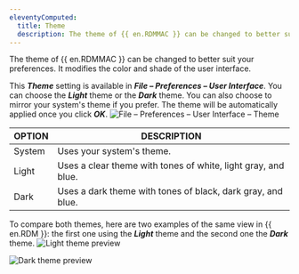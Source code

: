 ```yaml
---
eleventyComputed:
  title: Theme
  description: The theme of {{ en.RDMMAC }} can be changed to better suit your preferences. It modifies the color and shade of the user interface.
---
```

The theme of {{ en.RDMMAC }} can be changed to better suit your preferences. It modifies the color and shade of the user interface.

This ***Theme*** setting is available in ***File – Preferences – User Interface***. You can choose the ***Light*** theme or the ***Dark*** theme. You can also choose to mirror your system's theme if you prefer. The theme will be automatically applied once you click ***OK***.
![File – Preferences – User Interface – Theme](https://cdnweb.devolutions.net/docs/en/rdm/mac/RDMMac2071.png)

| OPTION | DESCRIPTION |
|--------|-------------|
| System | Uses your system's theme. |
| Light  | Uses a clear theme with tones of white, light gray, and blue. |
| Dark   | Uses a dark theme with tones of black, dark gray, and blue. |

To compare both themes, here are two examples of the same view in {{ en.RDM }}: the first one using the ***Light*** theme and the second one the ***Dark*** theme.
![Light theme preview](https://cdnweb.devolutions.net/docs/en/rdm/mac/RDMMac2047.png)

![Dark theme preview](https://cdnweb.devolutions.net/docs/en/rdm/mac/RDMMac2048.png)
